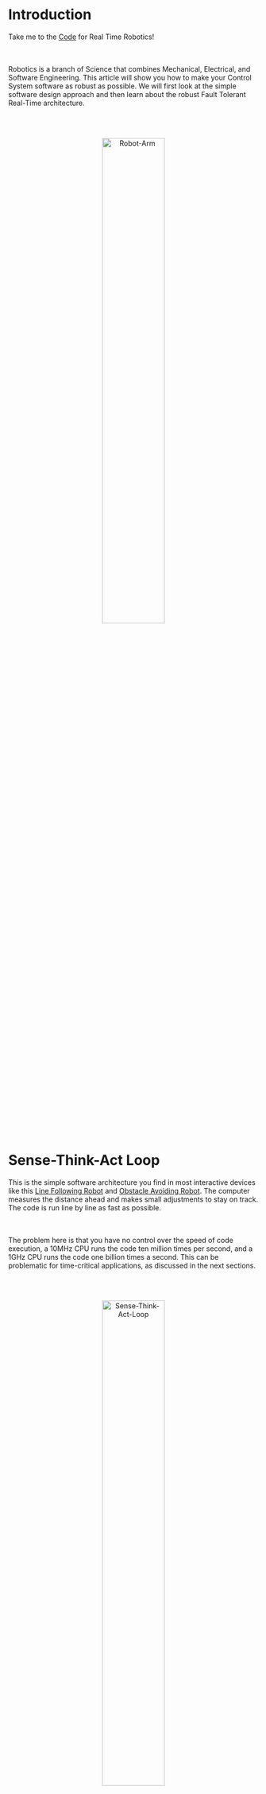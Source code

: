 # Introduction

Take me to the [Code](https://github.com/AMoazeni/Real-Time-Robotics/blob/master/Code/main.cpp) for Real Time Robotics!


<br></br>
Robotics is a branch of Science that combines Mechanical, Electrical, and Software Engineering. This article will show you how to make your Control System software as robust as possible. We will first look at the simple software design approach and then learn about the robust Fault Tolerant Real-Time architecture.


<br></br>
<div align="center"><img src="https://raw.githubusercontent.com/AMoazeni/Real-Time-Robotics/master/Jupyter%20Notebook/Images/01%20-%20Robot%20Arm.gif" width=50% alt="Robot-Arm"></div>




<br></br>

# Sense-Think-Act Loop

This is the simple software architecture you find in most interactive devices like this [Line Following Robot](https://circuitdigest.com/microcontroller-projects/raspberry-pi-line-follower-robot) and [Obstacle Avoiding Robot](https://www.youtube.com/watch?v=coAmKyqGyeY). The computer measures the distance ahead and makes small adjustments to stay on track. The code is run line by line as fast as possible.


<br></br>
The problem here is that you have no control over the speed of code execution, a 10MHz CPU runs the code ten million times per second, and a 1GHz CPU runs the code one billion times a second. This can be problematic for time-critical applications, as discussed in the next sections.


<br></br>
<div align="center"><img src="https://raw.githubusercontent.com/AMoazeni/Real-Time-Robotics/master/Jupyter%20Notebook/Images/02%20-%20Sense%20Think%20Act.png" width=50% alt="Sense-Think-Act-Loop"></div>



```python

# Sense-Think-Act Infinite Loop
while True:
  
  # Measure Ultrasonic Sensor Distance
  distance = read(sensor)
  
  # Drive Straight if Distance Ahead is Large (No Obstacles)
  if distance > 10:
    Drive(Straight)
  
  # Otherwise Turn (Obstacle Detected)
  else:
    Drive(Right)

```



<br></br>
<div align="center">

<img src="https://raw.githubusercontent.com/AMoazeni/Real-Time-Robotics/master/Jupyter%20Notebook/Images/03%20-%20Obstacle%20Avoid.gif" width=40% alt="Obstacle-Avoid">

<img src="https://raw.githubusercontent.com/AMoazeni/Real-Time-Robotics/master/Jupyter%20Notebook/Images/04%20-%20Line%20Follow.gif" width=40% alt="Line-Follow">

</div>



<br></br>

# Real-Time Fault Tolerant Software Architecture

As Robotic systems become more sophisticated and have to deal with huge amounts of sensor input, make quick decisions, and continue operation if components break; you need highly robust software for successful operation. [Fault Tolerant](https://en.wikipedia.org/wiki/Fault_tolerance) means that a system continues operating properly in the event of the failure of components.


<br></br>
That's why NASA's spaceships and rovers have redundant systems built in (multiple copies of the same sensors and actuators), if something breaks in space you need multiple system backups that can take over immediately. Publisher-Subscriber software architecture and Real-Time parallel execution of code becomes really important.



<br></br>
<div align="center">

<img src="https://raw.githubusercontent.com/AMoazeni/Real-Time-Robotics/master/Jupyter%20Notebook/Images/05%20-%20Self%20Driving%20Car.gif" width=40% height=300 alt="Self-Driving-Car">

<img src="https://raw.githubusercontent.com/AMoazeni/Real-Time-Robotics/master/Jupyter%20Notebook/Images/06%20-%20SpaceX.gif" width=40% height=300 alt="SpaceX">

</div>


<br></br>
<br></br>


<div align="center">

<img src="https://raw.githubusercontent.com/AMoazeni/Real-Time-Robotics/master/Jupyter%20Notebook/Images/07%20-%20Robot%20Dance.gif" width=40% height=300 alt="Robot-Dance">

<img src="https://raw.githubusercontent.com/AMoazeni/Real-Time-Robotics/master/Jupyter%20Notebook/Images/08%20-%20Power%20Plant.gif" width=40% height=300 alt="Power-Plant">

</div>



<br></br>

# Publisher-Subscriber Software Architecture

A good way to visualize [Pub-Sub](https://en.wikipedia.org/wiki/Publish%E2%80%93subscribe_pattern) architecture is shown below. A piece of code can be set up as a Transmitter (Publisher), Receiver (Subscriber), or Transceiver (can both Publish and Subscribe). These pieces of code (functions) are completely independent of one another and don't know of each other's existence. The functions can communicate if they are placed on the same channel (Topic). This allows highly scalable architecture and robustness of execution since the functions are loosely coupled.


<br></br>
<div align="center"><img src="https://raw.githubusercontent.com/AMoazeni/Real-Time-Robotics/master/Jupyter%20Notebook/Images/09%20-%20Publisher%20Subscriber.png" width=75% alt="Publisher-Subscriber"></div>


<br></br>
For example one function can read sensor values (Publisher), another function can process these reading and come up with an action (Publisher-Subscriber), and a third function can control the wheels (Subscriber). If a component breaks, the code running the other components will not be affected. Functions can send each other numbers and text messages to communicate, they can also be written in any language (pthon, C++, Javascript, etc). Robot Operating System ([ROS](http://www.ros.org/)) is a popular platform that runs the Pub-Sub architecture.



<br></br>

# Real-Time Computing

interrupts, aliasing, pub-sub timing, safety brakes, fan meltdown,

<br></br>
<div align="center"><img src="https://raw.githubusercontent.com/AMoazeni/Real-Time-Robotics/master/Jupyter%20Notebook/Images/10%20-%20Real%20Time%20Software.png" alt="Real-Time-Software"></div>




# Language Speed Comparison

Assembly, c, c++, python, Julia, Matlab



<br></br>

# Real-Time Project

Padlock opener project code

Use the keyboard to turn the dial, automatically open the lock given the combination




```C


// Main Function
void main(){

  // Initialize Function
  INZfunction();

  // Control System Loop - Stop Operation With Software or E-Button Hardware
  while(OperationMode != 0  &&  !EmergencyButton){

      // If Diagnostics Succeed
      if (diagnostics()){

          MSSfunction();  // Machine Status Scan
          MCSfunction();  // Mode Control Supervisor
          OCSfunction();  // User Interface Output

      }


      // If Diagnostics Fail - Run Error Treatment
      else{

          ERHfunction();  // Error Treatment
          OCSfunction();  // User Interface Output

      } // End Diagnostics

    } // End Control System Loop

} // End Main



```



# Code


<br></br>
```shell
$ git clone https://github.com/AMoazeni/Real-Time-Robotics.git
$ cd Real-Time-Robotics
```



<br></br>

# Happy Coding!

Check out [AMoazeni's Github](https://github.com/AMoazeni/) for more Data Science, Machine Learning, and Robotics repositories.


<br></br>
<img src="https://raw.githubusercontent.com/AMoazeni/Real-Time-Robotics/master/Jupyter%20Notebook/Images/11%20-%20Robot%20Soccer.gif" width=40% alt="Robot-Soccer">



